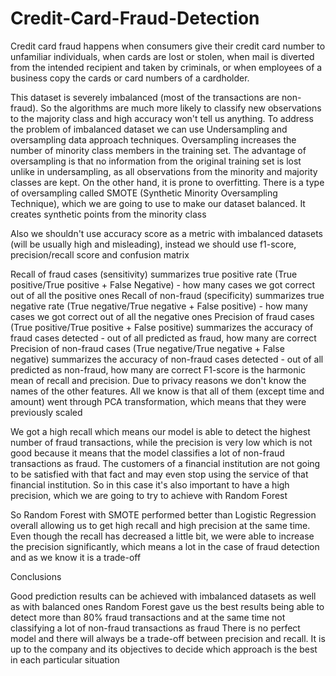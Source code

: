 # Credit-Card-Fraud-Detection
Credit card fraud happens when consumers give their credit card number to unfamiliar individuals, when cards are lost or stolen, when mail is diverted from the intended recipient and taken by criminals, or when employees of a business copy the cards or card numbers of a cardholder.


This dataset is severely imbalanced (most of the transactions are non-fraud). So the algorithms are much more likely to classify new observations to the majority class and high accuracy won't tell us anything. To address the problem of imbalanced dataset we can use
Undersampling and oversampling data approach techniques. Oversampling increases the number of minority class members in the training set. The advantage of oversampling is that no information from the original training set is lost unlike in undersampling, as all observations from the minority and majority classes are kept. On the other hand, it is prone to overfitting. There is a type of oversampling called SMOTE (Synthetic Minority Oversampling Technique), which we are going to use to make our dataset balanced. It creates synthetic points from the minority class

Also we shouldn't use accuracy score as a metric with imbalanced datasets (will be usually high and misleading), instead we should use f1-score, precision/recall score and confusion matrix

Recall of fraud cases (sensitivity) summarizes true positive rate (True positive/True positive + False Negative) - how many cases we got correct out of all the positive ones
Recall of non-fraud (specificity) summarizes true negative rate (True negative/True negative + False positive) - how many cases we got correct out of all the negative ones
Precision of fraud cases (True positive/True positive + False positive) summarizes the accuracy of fraud cases detected - out of all predicted as fraud, how many are correct
Precision of non-fraud cases (True negative/True negative + False negative) summarizes the accuracy of non-fraud cases detected - out of all predicted as non-fraud, how many are correct
F1-score is the harmonic mean of recall and precision.
 Due to privacy reasons we don't know the names of the other features. All we know is that all of them (except time and amount) went through PCA transformation, which means that they were previously scaled


We got a high recall which means our model is able to detect the highest number of fraud transactions, while the precision is very low which is not good because it means that the model classifies a lot of non-fraud transactions as fraud. The customers of a financial institution are not going to be satisfied with that fact and may even stop using the service of that financial institution. So in this case it's also important to have a high precision, which we are going to try to achieve with Random Forest



So Random Forest with SMOTE performed better than Logistic Regression overall allowing us to get high recall and high precision at the same time. Even though the recall has decreased a little bit, we were able to increase the precision significantly, which means a lot in the case of fraud detection and as we know it is a trade-off




Conclusions

Good prediction results can be achieved with imbalanced datasets as well as with balanced ones
Random Forest gave us the best results being able to detect more than 80% fraud transactions and at the same time not classifying a lot of non-fraud transactions as fraud
There is no perfect model and there will always be a trade-off between precision and recall. It is up to the company and its objectives to decide which approach is the best in each particular situation
